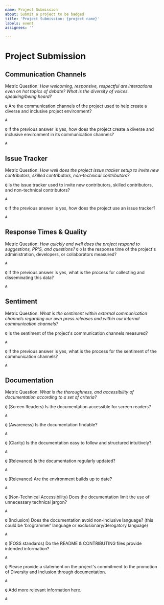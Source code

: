 ```yaml
---
name: Project Submission
about: Submit a project to be badged
title: 'Project Submission: {project name}'
labels: event
assignees: ''

---
```


# Project Submission

<!--

Thanks for starting the process of submitting a project for D&I Badging. To receive a CHAOSS D&I Project Badge, fill out this document as completely and honestly as possible.

Items are marked with `Q` and `A` lines with comments for each answer.

-->

## Communication Channels

Metric Question: _How welcoming, responsive, respectful are interactions even on hot topics of debate? What is the diversity of voices speaking/being heard?_

`Q` Are the communication channels of the project used to help create a diverse and inclusive project environment?

`A` <!-- Yes/No (Required) -->

`Q` If the previous answer is yes, how does the project create a diverse and inclusive environment in its communication channels?

`A` <!-- Essay (Required) -->

## Issue Tracker

Metric Question: _How well does the project issue tracker setup to invite new contributors, skilled contributors, non-technical contributors?_

`Q` Is the issue tracker used to invite new contributors, skilled contributors, and non-technical contributors?

`A` <!-- Yes/No (Required) -->

`Q` If the previous answer is yes, how does the project use an issue tracker?

`A` <!-- Essay (Required) -->

## Response Times & Quality

Metric Question: _How quickly and well does the project respond to suggestions, PR'S, and questions?_
`Q` 
`Q` Is the response time of the project's administration, developers, or collaborators measured?

`A` <!-- Yes/No (Required) -->

`Q` If the previous answer is yes, what is the process for collecting and disseminating this data?

`A` <!-- Essay (Required) -->

## Sentiment

Metric Question: _What is the sentiment within external communication channels regarding our own press releases and within our internal communication channels?_

`Q` Is the sentiment of the project's communication channels measured?

`A` <!-- Yes/No (Required) -->

`Q` If the previous answer is yes, what is the process for the sentiment of the communication channels?

`A` <!-- Essay (Required) -->
    
## Documentation

Metric Question: _What is the thoroughness, and accessibility of documentation according to a set of criteria?_

`Q` (Screen Readers) Is the documentation accessible for screen readers?

`A` <!-- Yes/No (Required) -->

`Q` (Awareness) Is the documentation findable?

`A` <!-- Yes/No (Required) -->

`Q` (Clarity) Is the documentation easy to follow and structured intuitively?

`A` <!-- Yes/No (Required) -->

`Q` (Relevance) Is the documentation regularly updated?

`A` <!-- Yes/No (Required) -->

`Q` (Relevance) Are the environment builds up to date?

`A` <!-- Yes/No (Required) -->

`Q` (Non-Technical Accessibility) Does the documentation limit the use of unnecessary technical jargon?

`A` <!-- Yes/No (Required) -->

`Q` (Inclusion) Does the documentation avoid non-inclusive language? (this could be ‘brogrammer’ language or exclusionary/derogatory language)

`A` <!-- Yes/No (Required) -->

`Q` (FOSS standards) Do the README & CONTRIBUTING files provide intended information?

`A` <!-- Yes/No (Required) -->

`Q` Please provide a statement on the project's commitment to the promotion of Diversity and Inclusion through documentation.

`A` <!-- Essay (Required) -->

`Q` Add more relevant information here.

`A` <!-- Notes (Not Required) -->
